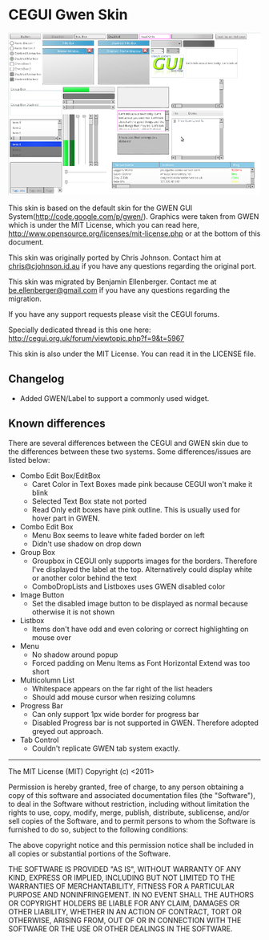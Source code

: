# CEGUI Gwen Skin

![CEGUI Gwen skin in practice](https://raw.githubusercontent.com/benelot/CEGUI-GWEN-Skin/master/gwen-skin-in-practice.png "CEGUI Gwen skin in practice")


This skin is based on the default skin for the GWEN GUI System(http://code.google.com/p/gwen/).
Graphics were taken from GWEN which is under the MIT License, which you can read here,
http://www.opensource.org/licenses/mit-license.php or at the bottom of this document.

This skin was originally ported by Chris Johnson. Contact him at chris@cjohnson.id.au if you have any
questions regarding the original port.

This skin was migrated by Benjamin Ellenberger. Contact me at be.ellenberger@gmail.com if you have any
questions regarding the migration. 

If you have any support requests please visit the CEGUI forums.

Specially dedicated thread is this one here:
http://cegui.org.uk/forum/viewtopic.php?f=9&t=5967

This skin is also under the MIT License. You can read it in the LICENSE file.

## Changelog

- Added GWEN/Label to support a commonly used widget.

## Known differences

There are several differences between the CEGUI and GWEN skin due to the differences between
these two systems. Some differences/issues are listed below:

 - Combo Edit Box/EditBox
    - Caret Color in Text Boxes made pink because CEGUI won't make it blink
    - Selected Text Box state not ported
    - Read Only edit boxes have pink outline. This is usually used for hover part in GWEN.
 - Combo Edit Box
    - Menu Box seems to leave white faded border on left
    - Didn't use shadow on drop down
 - Group Box
    - Groupbox in CEGUI only supports images for the borders. Therefore I've displayed the
      label at the top. Alternatively could display white or another color behind the text
    - ComboDropLists and Listboxes uses GWEN disabled color
 - Image Button
    - Set the disabled image button to be displayed as normal because otherwise it is not
      shown
 - Listbox
    - Items don't have odd and even coloring or correct highlighting on mouse over
 - Menu
    - No shadow around popup
    - Forced padding on Menu Items as Font Horizontal Extend was too short
 - Multicolumn List
    - Whitespace appears on the far right of the list headers
    - Should add mouse cursor when resizing columns
 - Progress Bar
    - Can only support 1px wide border for progress bar
    - Disabled Progress bar is not supported in GWEN. Therefore adopted greyed out approach.
 - Tab Control
    - Couldn't replicate GWEN tab system exactly.

---------------------------------------

The MIT License (MIT)
Copyright (c) <2011> <Garry Newman>

Permission is hereby granted, free of charge, to any person obtaining a copy of this software and associated documentation files (the "Software"), to deal in the Software without restriction, including without limitation the rights to use, copy, modify, merge, publish, distribute, sublicense, and/or sell copies of the Software, and to permit persons to whom the Software is furnished to do so, subject to the following conditions:

The above copyright notice and this permission notice shall be included in all copies or substantial portions of the Software.

THE SOFTWARE IS PROVIDED "AS IS", WITHOUT WARRANTY OF ANY KIND, EXPRESS OR IMPLIED, INCLUDING BUT NOT LIMITED TO THE WARRANTIES OF MERCHANTABILITY, FITNESS FOR A PARTICULAR PURPOSE AND NONINFRINGEMENT. IN NO EVENT SHALL THE AUTHORS OR COPYRIGHT HOLDERS BE LIABLE FOR ANY CLAIM, DAMAGES OR OTHER LIABILITY, WHETHER IN AN ACTION OF CONTRACT, TORT OR OTHERWISE, ARISING FROM, OUT OF OR IN CONNECTION WITH THE SOFTWARE OR THE USE OR OTHER DEALINGS IN THE SOFTWARE.
